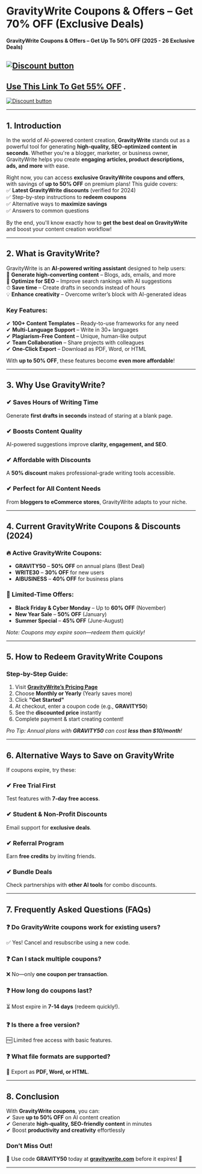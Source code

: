# GravityWrite Coupons &amp; Offers – Get 70% OFF (Exclusive Deals)
**GravityWrite Coupons & Offers – Get Up To 50% OFF (2025 - 26 Exclusive Deals)**


[![Discount button](https://github.com/user-attachments/assets/d78488ea-3199-493d-83d3-f9e31cdf66dd)](https://gravitywrite.com/?via=abdul-raheem)
---
##  [Use This Link To Get 55% OFF](https://gravitywrite.com/?via=abdul-raheem) .

[![Discount button](https://github.com/user-attachments/assets/09f8403d-cfc5-4caf-8b83-3be71b17aa0b)](https://gravitywrite.com/?via=abdul-raheem)

---

## **1. Introduction**  
In the world of AI-powered content creation, **GravityWrite** stands out as a powerful tool for generating **high-quality, SEO-optimized content in seconds**. Whether you're a blogger, marketer, or business owner, GravityWrite helps you create **engaging articles, product descriptions, ads, and more** with ease.  

Right now, you can access **exclusive GravityWrite coupons and offers**, with savings of **up to 50% OFF** on premium plans! This guide covers:  
✅ **Latest GravityWrite discounts** (verified for 2024)  
✅ Step-by-step instructions to **redeem coupons**  
✅ Alternative ways to **maximize savings**  
✅ Answers to common questions  

By the end, you'll know exactly how to **get the best deal on GravityWrite** and boost your content creation workflow!  

---

## **2. What is GravityWrite?**  
GravityWrite is an **AI-powered writing assistant** designed to help users:  
📝 **Generate high-converting content** – Blogs, ads, emails, and more  
🚀 **Optimize for SEO** – Improve search rankings with AI suggestions  
⏱ **Save time** – Create drafts in seconds instead of hours  
💡 **Enhance creativity** – Overcome writer’s block with AI-generated ideas  

### **Key Features:**  
✔ **100+ Content Templates** – Ready-to-use frameworks for any need  
✔ **Multi-Language Support** – Write in 30+ languages  
✔ **Plagiarism-Free Content** – Unique, human-like output  
✔ **Team Collaboration** – Share projects with colleagues  
✔ **One-Click Export** – Download as PDF, Word, or HTML  

With **up to 50% OFF**, these features become **even more affordable**!  

---

## **3. Why Use GravityWrite?**  

### **✔ Saves Hours of Writing Time**  
Generate **first drafts in seconds** instead of staring at a blank page.  

### **✔ Boosts Content Quality**  
AI-powered suggestions improve **clarity, engagement, and SEO**.  

### **✔ Affordable with Discounts**  
A **50% discount** makes professional-grade writing tools accessible.  

### **✔ Perfect for All Content Needs**  
From **bloggers to eCommerce stores**, GravityWrite adapts to your niche.  

---

## **4. Current GravityWrite Coupons & Discounts (2024)**  

### **🔥 Active GravityWrite Coupons:**  
- **GRAVITY50** – **50% OFF** on annual plans (Best Deal)  
- **WRITE30** – **30% OFF** for new users  
- **AIBUSINESS** – **40% OFF** for business plans  

### **🎁 Limited-Time Offers:**  
- **Black Friday & Cyber Monday** – Up to **60% OFF** (November)  
- **New Year Sale** – **50% OFF** (January)  
- **Summer Special** – **45% OFF** (June-August)  

*Note: Coupons may expire soon—redeem them quickly!*  

---

## **5. How to Redeem GravityWrite Coupons**  

### **Step-by-Step Guide:**  
1. Visit **[GravityWrite’s Pricing Page](https://gravitywrite.com/pricing)**  
2. Choose **Monthly or Yearly** (Yearly saves more)  
3. Click **"Get Started"**  
4. At checkout, enter a coupon code (e.g., **GRAVITY50**)  
5. See the **discounted price** instantly  
6. Complete payment & start creating content!  

*Pro Tip: Annual plans with **GRAVITY50** can cost **less than $10/month**!*  

---

## **6. Alternative Ways to Save on GravityWrite**  

If coupons expire, try these:  

### **✔ Free Trial First**  
Test features with **7-day free access**.  

### **✔ Student & Non-Profit Discounts**  
Email support for **exclusive deals**.  

### **✔ Referral Program**  
Earn **free credits** by inviting friends.  

### **✔ Bundle Deals**  
Check partnerships with **other AI tools** for combo discounts.  

---

## **7. Frequently Asked Questions (FAQs)**  

### **❓ Do GravityWrite coupons work for existing users?**  
✅ Yes! Cancel and resubscribe using a new code.  

### **❓ Can I stack multiple coupons?**  
❌ No—only **one coupon per transaction**.  

### **❓ How long do coupons last?**  
⏳ Most expire in **7-14 days** (redeem quickly!).  

### **❓ Is there a free version?**  
🆓 Limited free access with basic features.  

### **❓ What file formats are supported?**  
📂 Export as **PDF, Word, or HTML**.  

---

## **8. Conclusion**  

With **GravityWrite coupons**, you can:  
✔ Save **up to 50% OFF** on AI content creation  
✔ Generate **high-quality, SEO-friendly content** in minutes  
✔ Boost **productivity and creativity** effortlessly  

### **Don’t Miss Out!**  
🚀 Use code **GRAVITY50** today at **[gravitywrite.com](https://gravitywrite.com)** before it expires! 🚀  

---
